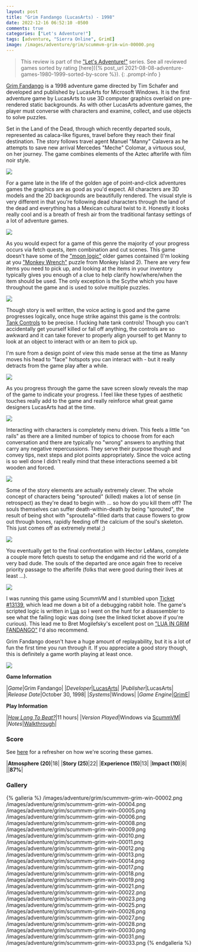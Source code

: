 ```yaml
---
layout: post
title: "Grim Fandango (LucasArts) - 1998"
date: 2022-12-16 06:52:10 -0500
comments: true
categories: ["Let's Adventure!"]
tags: [adventure, "Sierra Online", GrimE]
image: /images/adventure/grim/scummvm-grim-win-00000.png
---
```

> This review is part of the ["Let's Adventure!"](https://www.alexbevi.com/categories/let-s-adventure/) series. See all reviewed games sorted by rating [here]({% post_url 2021-08-08-adventure-games-1980-1999-sorted-by-score %}).
{: .prompt-info }

[Grim Fandango](https://en.wikipedia.org/wiki/Grim_Fandango) is a 1998 adventure game directed by Tim Schafer and developed and published by LucasArts for Microsoft Windows. It is the first adventure game by LucasArts to use 3D computer graphics overlaid on pre-rendered static backgrounds. As with other LucasArts adventure games, the player must converse with characters and examine, collect, and use objects to solve puzzles.

Set in the Land of the Dead, through which recently departed souls, represented as calaca-like figures, travel before they reach their final destination. The story follows travel agent Manuel "Manny" Calavera as he attempts to save new arrival Mercedes "Meche" Colomar, a virtuous soul, on her journey. The game combines elements of the Aztec afterlife with film noir style.

![](/images/adventure/grim/scummvm-grim-win-00003.png)

For a game late in the life of the golden age of point-and-click adventures games the graphics are as good as you'd expect. All characters are 3D models and the 2D backgrounds are beautifully rendered. The visual style is very different in that you're following dead characters through the land of the dead and everything has a Mexican cultural twist to it. Honestly it looks really cool and is a breath of fresh air from the traditional fantasy settings of a lot of adventure games.

![](/images/adventure/grim/scummvm-grim-win-00007.png)

As you would expect for a game of this genre the majority of your progress occurs via fetch quests, item combination and cut scenes. This game doesn't have some of the ["moon logic"](https://tvtropes.org/pmwiki/pmwiki.php/Main/MoonLogicPuzzle) older games contained (I'm looking at you ["Monkey Wrench"](https://musingsofanitpickinggirl.wordpress.com/2018/10/15/can-we-talk-about-the-monkey-wrench-puzzle/) puzzle from Monkey Island 2). There are very few items you need to pick up, and looking at the items in your inventory typically gives you enough of a clue to help clarify how/where/when the item should be used. The only exception is the Scythe which you have throughout the game and is used to solve multiple puzzles.

![](/images/adventure/grim/scummvm-grim-win-00015.png)

Though story is well written, the voice acting is good and the game progresses logically, once huge strike against this game is the controls: [Tank Controls](https://en.wikipedia.org/wiki/Tank_controls) to be precise. I fucking hate tank controls! Though you can't accidentally get yourself killed or fall off anything, the controls are so awkward and it can take forever to properly align yourself to get Manny to look at an object to interact with or an item to pick up.

I'm sure from a design point of view this made sense at the time as Manny moves his head to "face" hotspots you can interact with - but it really detracts from the game play after a while.

![](/images/adventure/grim/scummvm-grim-win-00029.png)

As you progress through the game the save screen slowly reveals the map of the game to indicate your progress. I feel like these types of aesthetic touches really add to the game and really reinforce what great game designers LucasArts had at the time.

![](/images/adventure/grim/scummvm-grim-win-00024.png)

Interacting with characters is completely menu driven. This feels a little "on rails" as there are a limited number of topics to choose from for each conversation and there are typically no "wrong" answers to anything that carry any negative repercussions. They serve their purpose though and convey tips, next steps and plot points appropriately. Since the voice acting is so well done I didn't really mind that these interactions seemed a bit wooden and forced.

![](/images/adventure/grim/scummvm-grim-win-00020.png)

Some of the story elements are actually extremely clever. The whole concept of characters being "sprouted" (killed) makes a lot of sense (in retrospect) as they're dead to begin with ... so how do you kill them off? The souls themselves can suffer death-within-death by being "sprouted", the result of being shot with "sproutella"-filled darts that cause flowers to grow out through bones, rapidly feeding off the calcium of the soul's skeleton. This just comes off as extremely metal ;)

![](/images/adventure/grim/scummvm-grim-win-00032.png)

You eventually get to the final confrontation with Hector LeMans, complete a couple more fetch quests to setup the endgame and rid the world of a very bad dude. The souls of the departed are once again free to receive priority passage to the afterlife (folks that were good during their lives at least ...).

![](/images/adventure/grim/scummvm-grim-040.png)

I was running this game using ScummVM and I stumbled upon [Ticket #13139](https://bugs.scummvm.org/ticket/13139), which lead me down a bit of a debugging rabbit hole. The game's scripted logic is written in [Lua](https://www.lua.org/) so I went on the hunt for a disassembler to see what the failing logic was doing (see the linked ticket above if you're curious). This lead me to Bret Mogilefsky's excellent post on ["LUA IN GRIM FANDANGO"](https://www.grimfandango.net/features/articles/lua-in-grim-fandango) I'd also recommend.

Grim Fandango doesn't have a huge amount of replayability, but it is a lot of fun the first time you run through it. If you appreciate a good story though, this is definitely a game worth playing at least once.

![](/images/adventure/grim/scummvm-grim-win-00034.png)

**Game Information**

|*Game*|Grim Fandango|
|*Developer*|[LucasArts](https://en.wikipedia.org/wiki/LucasArts)|
|*Publisher*|LucasArts|
|*Release Date*|October 30, 1998|
|*Systems*|Windows|
|*Game Engine*|[GrimE](https://wiki.scummvm.org/index.php?title=GrimE)|

**Play Information**

|*[How Long To Beat?](https://howlongtobeat.com/game/4123)*|11 hours|
|*Version Played*|Windows via [ScummVM](https://www.scummvm.org/)|
|*Notes*|[Walkthrough](https://www.ign.com/wikis/grim-fandango/Walkthrough)|

### Score

See [here](https://www.alexbevi.com/blog/2021/07/28/adventure-games-1980-1999/#scoring) for a refresher on how we're scoring these games.

|**Atmosphere (20)**|18|
|**Story (25)**|22|
|**Experience (15)**|13|
|**Impact (10)**|8|
||**87%**|

### Gallery
{% galleria %}
/images/adventure/grim/scummvm-grim-win-00002.png
/images/adventure/grim/scummvm-grim-win-00004.png
/images/adventure/grim/scummvm-grim-win-00005.png
/images/adventure/grim/scummvm-grim-win-00006.png
/images/adventure/grim/scummvm-grim-win-00008.png
/images/adventure/grim/scummvm-grim-win-00009.png
/images/adventure/grim/scummvm-grim-win-00010.png
/images/adventure/grim/scummvm-grim-win-00011.png
/images/adventure/grim/scummvm-grim-win-00012.png
/images/adventure/grim/scummvm-grim-win-00013.png
/images/adventure/grim/scummvm-grim-win-00014.png
/images/adventure/grim/scummvm-grim-win-00017.png
/images/adventure/grim/scummvm-grim-win-00018.png
/images/adventure/grim/scummvm-grim-win-00019.png
/images/adventure/grim/scummvm-grim-win-00021.png
/images/adventure/grim/scummvm-grim-win-00022.png
/images/adventure/grim/scummvm-grim-win-00023.png
/images/adventure/grim/scummvm-grim-win-00025.png
/images/adventure/grim/scummvm-grim-win-00026.png
/images/adventure/grim/scummvm-grim-win-00027.png
/images/adventure/grim/scummvm-grim-win-00028.png
/images/adventure/grim/scummvm-grim-win-00030.png
/images/adventure/grim/scummvm-grim-win-00031.png
/images/adventure/grim/scummvm-grim-win-00033.png
{% endgalleria %}